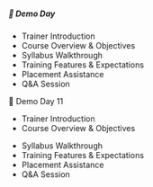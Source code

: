 ##### 🎤 Demo Day
- Trainer Introduction
- Course Overview & Objectives
- Syllabus Walkthrough
- Training Features & Expectations
- Placement Assistance
- Q&A Session

🎤 Demo Day 11
+ Trainer Introduction
+ Course Overview & Objectives
- Syllabus Walkthrough
- Training Features & Expectations
- Placement Assistance
- Q&A Session